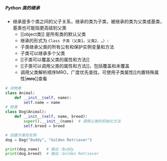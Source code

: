 ##### Python 类的继承
- 继承是多个类之间的父子关系，继承的类为子类，被继承的类为父类或基类，基类也可能指更高级别父类
	- [[object类]] 是所有类的默认父类
	- 继承的形式为 `Class 子类（父类1，父类2，…）: `
	- 子类继承父类的所有公有和保护实例变量和方法
	- 子类可以继承多个父类
	- [[子类可以覆盖父类的属性和方法]]
	- [[子类可以调用父类的属性和方法]]，包括覆盖和未覆盖
	- 调用父类解析顺序MRO，广度优先查找，可使用子类属性[[内置特殊属性|__mro__]]查看
```python
# 动物类
class Animal:
    def __init__(self, name):
        self.name = name
# 狗类
class Dog(Animal):
    def __init__(self, name, breed):
        super().__init__(name)  # 调用父类的初始化方法
        self.breed = breed

# 创建子类的实例
dog = Dog("Buddy", "Golden Retriever")

print(dog.name)   # 输出：Buddy
print(dog.breed)  # 输出：Golden Retriever
```